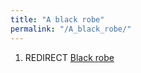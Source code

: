 ```yaml
---
title: "A black robe"
permalink: "/A_black_robe/"
---
```


1.  REDIRECT [Black robe](Black_robe "wikilink")